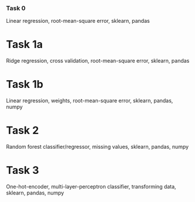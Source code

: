 ### Task 0
Linear regression, root-mean-square error, sklearn, pandas

# Task 1a
Ridge regression, cross validation, root-mean-square error, sklearn, pandas

# Task 1b
Linear regression, weights, root-mean-square error, sklearn, pandas, numpy

# Task 2
Random forest classifier/regressor, missing values, sklearn, pandas, numpy

# Task 3
One-hot-encoder, multi-layer-perceptron classifier, transforming data, sklearn, pandas, numpy

